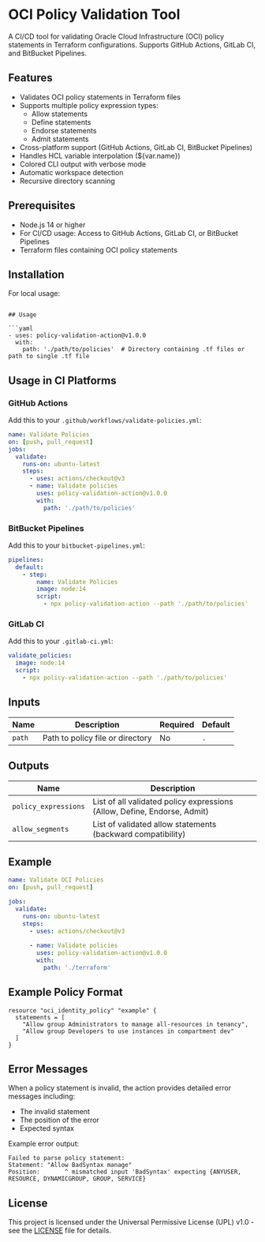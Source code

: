# OCI Policy Validation Tool

A CI/CD tool for validating Oracle Cloud Infrastructure (OCI) policy statements in Terraform configurations. Supports GitHub Actions, GitLab CI, and BitBucket Pipelines.

## Features

- Validates OCI policy statements in Terraform files
- Supports multiple policy expression types:
  - Allow statements
  - Define statements
  - Endorse statements
  - Admit statements
- Cross-platform support (GitHub Actions, GitLab CI, BitBucket Pipelines)
- Handles HCL variable interpolation (${var.name})
- Colored CLI output with verbose mode
- Automatic workspace detection
- Recursive directory scanning

## Prerequisites

- Node.js 14 or higher
- For CI/CD usage: Access to GitHub Actions, GitLab CI, or BitBucket Pipelines
- Terraform files containing OCI policy statements

## Installation

For local usage:
```

## Usage

```yaml
- uses: policy-validation-action@v1.0.0
  with:
    path: './path/to/policies'  # Directory containing .tf files or path to single .tf file
```

## Usage in CI Platforms

### GitHub Actions

Add this to your `.github/workflows/validate-policies.yml`:
```yaml
name: Validate Policies
on: [push, pull_request]
jobs:
  validate:
    runs-on: ubuntu-latest
    steps:
      - uses: actions/checkout@v3
      - name: Validate policies
        uses: policy-validation-action@v1.0.0
        with:
          path: './path/to/policies'
```

### BitBucket Pipelines

Add this to your `bitbucket-pipelines.yml`:
```yaml
pipelines:
  default:
    - step:
        name: Validate Policies
        image: node:14
        script:
          - npx policy-validation-action --path './path/to/policies'
```

### GitLab CI

Add this to your `.gitlab-ci.yml`:
```yaml
validate_policies:
  image: node:14
  script:
    - npx policy-validation-action --path './path/to/policies'
```

## Inputs

| Name | Description | Required | Default |
|------|-------------|----------|---------|
| `path` | Path to policy file or directory | No | `.` |

## Outputs

| Name | Description |
|------|-------------|
| `policy_expressions` | List of all validated policy expressions (Allow, Define, Endorse, Admit) |
| `allow_segments` | List of validated allow statements (backward compatibility) |

## Example

```yaml
name: Validate OCI Policies
on: [push, pull_request]

jobs:
  validate:
    runs-on: ubuntu-latest
    steps:
      - uses: actions/checkout@v3
      
      - name: Validate policies
        uses: policy-validation-action@v1.0.0
        with:
          path: './terraform'
```

## Example Policy Format

```hcl
resource "oci_identity_policy" "example" {
  statements = [
    "Allow group Administrators to manage all-resources in tenancy",
    "Allow group Developers to use instances in compartment dev"
  ]
}
```

## Error Messages

When a policy statement is invalid, the action provides detailed error messages including:
- The invalid statement
- The position of the error
- Expected syntax

Example error output:
```
Failed to parse policy statement:
Statement: "Allow BadSyntax manage"
Position:       ^ mismatched input 'BadSyntax' expecting {ANYUSER, RESOURCE, DYNAMICGROUP, GROUP, SERVICE}
```

## License

This project is licensed under the Universal Permissive License (UPL) v1.0 - see the [LICENSE](LICENSE) file for details.
